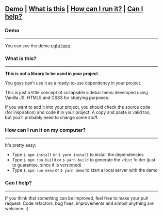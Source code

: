 [Demo](#demo) | [What is this](#what-is-this) | [How can I run it?](#how-can-i-run-it-on-my-computer) | [Can I help?](#can-i-help)
---

### Demo
---
You can see the demo [right here](http://sathler.me/collapsible-sidebar-concept).

### What is this?
---

**This is not a library to be used in your project**.

You guys can't use it as a ready-to-use dependency in your project.

This is just a little concept of collapsible sidebar menu developed using Vanilla JS, HTML5 and CSS3 for studying purposes.

If you want to add it into your project, you should check the source code (for inspiration) and code it in your project. A copy and paste is valid too, but you'll probably need to change some stuff.

### How can I run it on my computer?
---
It's pretty easy:

* Type `$ npm install` or `$ yarn install` to install the dependencies
* Type `$ npm run build` or `$ yarn build` to generate the `/dist` folder (just to guarantee, since it is versioned)
* Type `$ npm run demo` or `$ yarn demo` to start a local server with the demo

### Can I help?
---
If you think that something can be improved, feel free to make your pull request. Code refactors, bug fixes, improvements and almost anything are welcome. :)
